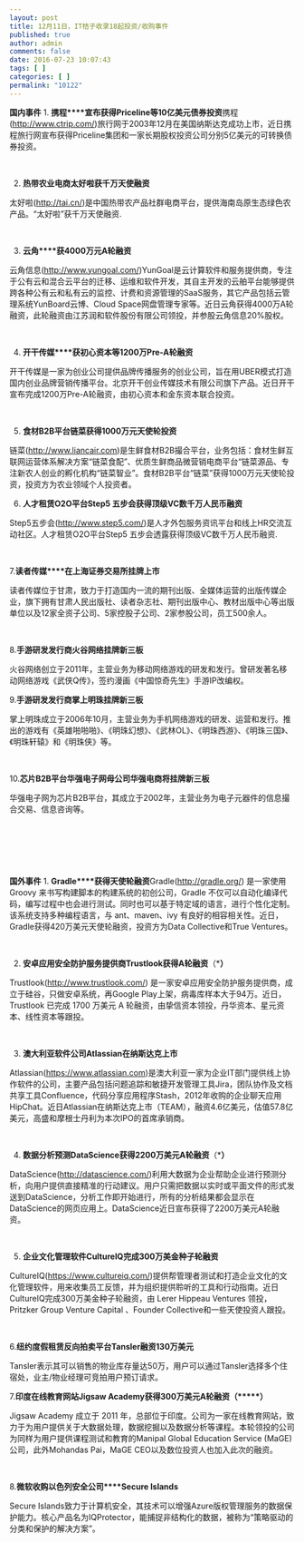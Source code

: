 ```yaml
---
layout: post
title: 12月11日，IT桔子收录18起投资/收购事件
published: true
author: admin
comments: false
date: 2016-07-23 10:07:43
tags: [ ]
categories: [ ]
permalink: "10122"
---
```

**国内事件**     1. **携程****宣布获得Priceline等10亿美元债券投资**携程(http://www.ctrip.com/)旅行网于2003年12月在美国纳斯达克成功上市，近日携程旅行网宣布获得Priceline集团和一家长期股权投资公司分别5亿美元的可转换债券投资。 

&nbsp;

2. **热带农业电商太好啦获千万天使融资**

太好啦(http://tai.cn/)是中国热带农产品社群电商平台，提供海南岛原生态绿色农产品。“太好啦”获千万天使融资.

&nbsp;

3. **云角****获4000万元A轮融资**

云角信息(http://www.yungoal.com/)YunGoal是云计算软件和服务提供商，专注于公有云和混合云平台的迁移、运维和软件开发，其自主开发的云舶平台能够提供跨各种公有云和私有云的监控、计费和资源管理的SaaS服务，其它产品包括云管理系统YunBoard云博、Cloud Space网盘管理专家等。近日云角获得4000万A轮融资，此轮融资由江苏润和软件股份有限公司领投，并参股云角信息20%股权。

&nbsp;

4. **开干传媒****获初心资本等1200万Pre-A轮融资**

开干传媒是一家为创业公司提供品牌传播服务的创业公司，旨在用UBER模式打造国内创业品牌营销传播平台。北京开干创业传媒技术有限公司旗下产品。近日开干宣布完成1200万Pre-A轮融资，由初心资本和金东资本联合投资。

&nbsp;

5. **食材B2B平台链菜获得1000万元天使轮投资**

链菜(http://www.liancair.com)是生鲜食材B2B撮合平台，业务包括：食材生鲜互联网运营体系解决方案“链菜食配”、优质生鲜商品微营销电商平台“链菜源品、专注新农人创业的孵化机构“链菜智业”。食材B2B平台“链菜”获得1000万元天使轮投资，投资方为农业领域个人投资者。

6. **人才租赁O2O平台Step5 五步会获得顶级VC数千万人民币融资**

Step5五步会(http://www.step5.com/)是人才外包服务资讯平台和线上HR交流互动社区。人才租赁O2O平台Step5 五步会透露获得顶级VC数千万人民币融资.

&nbsp;

7.**读者传媒****在上海证券交易所挂牌上市**
  
读者传媒位于甘肃，致力于打造国内一流的期刊出版、全媒体运营的出版传媒企业，旗下拥有甘肃人民出版社、读者杂志社、期刊出版中心、教材出版中心等出版单位以及12家全资子公司、5家控股子公司、2家参股公司，员工500余人。

&nbsp;

8.**手游研发发行商火谷网络挂牌新三板**
  
火谷网络创立于2011年，主营业务为移动网络游戏的研发和发行。曾研发著名移动网络游戏《武侠Q传》，签约漫画《中国惊奇先生》手游IP改编权。

9.**手游研发发行商掌上明珠挂牌新三板**
  
掌上明珠成立于2006年10月，主营业务为手机网络游戏的研发、运营和发行。推出的游戏有《英雄啪啪啪》、《明珠幻想》、《武林OL》、《明珠西游》、《明珠三国》、《明珠轩辕》和《明珠侠》等。

&nbsp;

10.**芯片B2B平台华强电子网母公司华强电商将挂牌新三板**
  
华强电子网为芯片B2B平台，其成立于2002年，主营业务为电子元器件的信息撮合交易、信息咨询等。 

&nbsp; 

&nbsp; 

&nbsp;

**国外事件**     1. **Gradle****获得天使轮融资**Gradle(http://gradle.org/) 是一家使用 Groovy 来书写构建脚本的构建系统的初创公司，Gradle 不仅可以自动化编译代码，编写过程中也会进行测试。同时也可以基于特定域的语言，进行个性化定制。该系统支持多种编程语言，与 ant、maven、ivy 有良好的相容相关性。近日，Gradle获得420万美元天使轮融资，投资方为Data Collective和True Ventures。 

&nbsp;

2. **安卓应用安全防护服务提供商Trustlook获得A轮融资**（\*****）****

Trustlook(http://www.trustlook.com/) 是一家安卓应用安全防护服务提供商，成立于硅谷，只做安卓系统，再Google Play上架，病毒库样本大于94万。近日，Trustlook 已完成 1700 万美元 A 轮融资，由挚信资本领投，丹华资本、星元资本、线性资本等跟投。

&nbsp;

3. **澳大利亚软件公司Atlassian在纳斯达克上市**

Atlassian(https://www.atlassian.com)是澳大利亚一家为企业IT部门提供线上协作软件的公司，主要产品包括问题追踪和敏捷开发管理工具Jira，团队协作及文档共享工具Confluence，代码分享应用程序Stash，2012年收购的企业聊天应用HipChat。近日Atlassian在纳斯达克上市（TEAM），融资4.6亿美元，估值57.8亿美元，高盛和摩根士丹利为本次IPO的首席承销商。

&nbsp;

4. **数据分析预测DataScience获得2200万美元A轮融资**（\*****）****

DataScience(http://datascience.com/)利用大数据为企业帮助企业进行预测分析，向用户提供直接精准的行动建议。用户只需把数据以实时或平面文件的形式发送到DataScience，分析工作即开始进行，所有的分析结果都会显示在DataScience的网页应用上。DataScience近日宣布获得了2200万美元A轮融资。

&nbsp;

5. **企业文化管理软件CultureIQ完成300万美金种子轮融资**

CultureIQ(https://www.cultureiq.com/)提供帮管理者测试和打造企业文化的文化管理软件，用来收集员工反馈，并为组织提供聆听的工具和行动指南。近日CultureIQ完成300万美金种子轮融资，由 Lerer Hippeau Ventures 领投， Pritzker Group Venture Capital 、Founder Collective和一些天使投资人跟投。

&nbsp;

6.**纽约度假租赁反向拍卖平台Tansler融资130万美元**
  
Tansler表示其可以销售的物业库存量达50万，用户可以通过Tansler选择多个住宿处，业主/物业经理可竞拍用户预订请求。

7.**印度在线教育网站Jigsaw Academy获得300万美元A轮融资（\*****）**
  
Jigsaw Academy 成立于 2011 年，总部位于印度。公司为一家在线教育网站，致力于为用户提供关于大数据处理，数据挖掘以及数据分析等课程。本轮领投的公司为同样为用户提供课程测试和教育的Manipal Global Education Service (MaGE)公司，此外Mohandas Pai，MaGE CEO以及数位投资人也加入此次的融资。

&nbsp;

8.**微软收购以色列安全公司****Secure Islands**
  
Secure Islands致力于计算机安全，其技术可以增强Azure版权管理服务的数据保护能力。核心产品名为IQProtector，能捕捉非结构化的数据，被称为“策略驱动的分类和保护的解决方案”。 